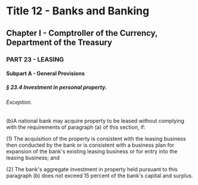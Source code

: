 
# Title 12 - Banks and Banking
## Chapter I - Comptroller of the Currency, Department of the Treasury
### PART 23 - LEASING
#### Subpart A - General Provisions
##### § 23.4 Investment in personal property.
###### Exception.

(b)A national bank may acquire property to be leased without complying with the requirements of paragraph (a) of this section, if:

(1) The acquisition of the property is consistent with the leasing business then conducted by the bank or is consistent with a business plan for expansion of the bank's existing leasing business or for entry into the leasing business; and

(2) The bank's aggregate investment in property held pursuant to this paragraph (b) does not exceed 15 percent of the bank's capital and surplus.
